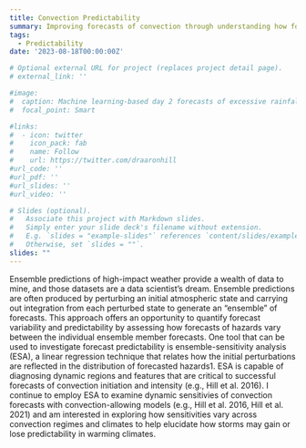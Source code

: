 ```yaml
---
title: Convection Predictability
summary: Improving forecasts of convection through understanding how forecasts are sensitive to small-scale changes in the environment
tags:
  - Predictability
date: '2023-08-18T00:00:00Z'

# Optional external URL for project (replaces project detail page).
# external_link: ''

#image:
#  caption: Machine learning-based day 2 forecasts of excessive rainfall associated with Hurricane Ida with overlapping observations
#  focal_point: Smart

#links:
#  - icon: twitter
#    icon_pack: fab
#    name: Follow
#    url: https://twitter.com/draaronhill
#url_code: ''
#url_pdf: ''
#url_slides: ''
#url_video: ''

# Slides (optional).
#   Associate this project with Markdown slides.
#   Simply enter your slide deck's filename without extension.
#   E.g. `slides = "example-slides"` references `content/slides/example-slides.md`.
#   Otherwise, set `slides = ""`.
slides: ""
---
```

 

Ensemble predictions of high-impact weather provide a wealth of data to mine, and those datasets are a data scientist’s dream. Ensemble predictions are often produced by perturbing an initial atmospheric state and carrying out integration from each perturbed state to generate an “ensemble” of forecasts. This approach offers an opportunity to quantify forecast variability and predictability by assessing how forecasts of hazards vary between the individual ensemble member forecasts. One tool that can be used to investigate forecast predictability is ensemble-sensitivity analysis (ESA), a linear regression technique that relates how the initial perturbations are reflected in the distribution of forecasted hazards1. ESA is capable of diagnosing dynamic regions and features that are critical to successful forecasts of convection initiation and intensity (e.g., Hill et al. 2016). I continue to employ ESA to examine dynamic sensitivies of convection forecasts with convection-allowing models (e.g., Hill et al. 2016, Hill et al. 2021) and am interested in exploring how sensitivities vary across convection regimes and climates to help elucidate how storms may gain or lose predictability in warming climates.


